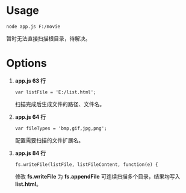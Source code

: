 # Usage

<pre><code>node app.js F:/movie
</code></pre>
暂时无法直接扫描根目录，待解决。

# Options

1.  **app.js 63 行**
    <pre><code>var listFile = 'E:/list.html';
    </code></pre>
    扫描完成后生成文件的路径、文件名。

2.  **app.js 64 行**
    <pre><code>var fileTypes = 'bmp,gif,jpg,png';
    </code></pre>
    配置需要扫描的文件扩展名。

3.  **app.js 84 行**
    <pre><code>fs.writeFile(listFile, listFileContent, function(e) {
    </code></pre>
    修改 **fs.writeFile** 为 **fs.appendFile** 可连续扫描多个目录，结果均写入 **list.html**。
